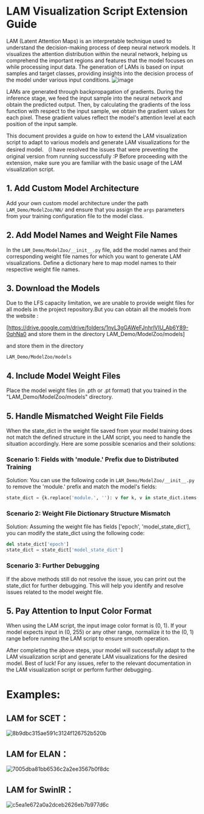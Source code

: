 # LAM Visualization Script Extension Guide
LAM (Latent Attention Maps) is an interpretable technique used to understand the decision-making process of deep neural network models. It visualizes the attention distribution within the neural network, helping us comprehend the important regions and features that the model focuses on while processing input data. The generation of LAMs is based on input samples and target classes, providing insights into the decision process of the model under various input conditions.
![image](https://github.com/SivenCapo/LAM_Extension/assets/140587950/ae02f5a5-297e-47d9-8a24-b5381b7f5dbe)

LAMs are generated through backpropagation of gradients. During the inference stage, we feed the input sample into the neural network and obtain the predicted output. Then, by calculating the gradients of the loss function with respect to the input sample, we obtain the gradient values for each pixel. These gradient values reflect the model's attention level at each position of the input sample.

This document provides a guide on how to extend the LAM visualization script to adapt to various models and generate LAM visualizations for the desired model. （I have resolved the issues that were preventing the original version from running successfully :P
Before proceeding with the extension, make sure you are familiar with the basic usage of the LAM visualization script.

## 1. Add Custom Model Architecture

Add your own custom model architecture under the path
```LAM_Demo/ModelZoo/NN/```
and ensure that you assign the `args` parameters from your training configuration file to the model class.

## 2. Add Model Names and Weight File Names

In the 
```LAM_Demo/ModelZoo/__init__.py```
file, add the model names and their corresponding weight file names for which you want to generate LAM visualizations. Define a dictionary here to map model names to their respective weight file names.

## 3. Download the Models

Due to the LFS capacity limitation, we are unable to provide weight files for all models in the project repository.But you can obtain all the models from the website :

[https://drive.google.com/drive/folders/1nyL3gGAWeFJnhrlVIU_Ab6Y89-0qhNa0 and store them in the directory LAM_Demo/ModelZoo/models]

and store them in the directory 

```LAM_Demo/ModelZoo/models```

## 4. Include Model Weight Files

Place the model weight files (in .pth or .pt format) that you trained in the "LAM_Demo/ModelZoo/models" directory.

## 5. Handle Mismatched Weight File Fields

When the state_dict in the weight file saved from your model training does not match the defined structure in the LAM script, you need to handle the situation accordingly. Here are some possible scenarios and their solutions:

### Scenario 1: Fields with 'module.' Prefix due to Distributed Training

Solution: You can use the following code in
```LAM_Demo/ModelZoo/__init__.py```
 to remove the 'module.' prefix and match the model's fields:

```python
state_dict = {k.replace('module.', ''): v for k, v in state_dict.items()}
```


### Scenario 2: Weight File Dictionary Structure Mismatch

Solution: Assuming the weight file has fields ['epoch', 'model_state_dict'], you can modify the state_dict using the following code:

```python
del state_dict['epoch']
state_dict = state_dict['model_state_dict']
```


### Scenario 3: Further Debugging

If the above methods still do not resolve the issue, you can print out the state_dict for further debugging. This will help you identify and resolve issues related to the model weight file.

## 5. Pay Attention to Input Color Format

When using the LAM script, the input image color format is (0, 1). If your model expects input in (0, 255) or any other range, normalize it to the (0, 1) range before running the LAM script to ensure smooth operation.

After completing the above steps, your model will successfully adapt to the LAM visualization script and generate LAM visualizations for the desired model. Best of luck! For any issues, refer to the relevant documentation in the LAM visualization script or perform further debugging.

# Examples:
## LAM for SCET：
![8b9dbc315ae591c3124f126752b520b](https://github.com/SivenCapo/LAM_Extension/assets/140587950/c8704b8b-c6da-4ea0-82f3-d3da42ca533c)

## LAM for ELAN：
![7005dba81bb6536c2a2ee3567b0f8dc](https://github.com/SivenCapo/LAM_Extension/assets/140587950/d2a1aba6-8a6a-426b-b862-e25f3839f5ad)

## LAM for SwinIR：
![c5ea1e672a0a2dceb2626eb7b977d6c](https://github.com/SivenCapo/LAM_Extension/assets/140587950/0a26ded3-ef36-4068-a640-03f59eb475a1)
